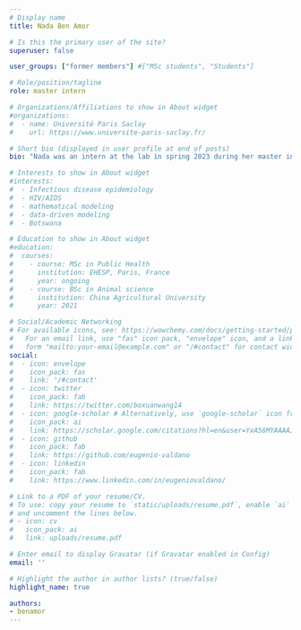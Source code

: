 ```yaml
---
# Display name
title: Nada Ben Amor

# Is this the primary user of the site?
superuser: false

user_groups: ["former members"] #["MSc students", "Students"]

# Role/position/tagline
role: master intern

# Organizations/Affiliations to show in About widget
#organizations:
#  - name: Université Paris Saclay
#    url: https://www.universite-paris-saclay.fr/

# Short bio (displayed in user profile at end of posts)
bio: "Nada was an intern at the lab in spring 2023 during her master in physics of complex systems."

# Interests to show in About widget
#interests:
#  - Infectious disease epidemiology
#  - HIV/AIDS
#  - mathematical modeling
#  - data-driven modeling
#  - Botswana

# Education to show in About widget
#education:
#  courses:
#    - course: MSc in Public Health
#      institution: EHESP, Paris, France
#      year: ongoing
#    - course: BSc in Animal science
#      institution: China Agricultural University
#      year: 2021

# Social/Academic Networking
# For available icons, see: https://wowchemy.com/docs/getting-started/page-builder/#icons
#   For an email link, use "fas" icon pack, "envelope" icon, and a link in the
#   form "mailto:your-email@example.com" or "/#contact" for contact widget.
social:
#  - icon: envelope
#    icon_pack: fas
#    link: '/#contact'
#  - icon: twitter
#    icon_pack: fab
#    link: https://twitter.com/boxuanwang14
#  - icon: google-scholar # Alternatively, use `google-scholar` icon from `ai` icon pack.  `graduation-cap`
#    icon_pack: ai
#    link: https://scholar.google.com/citations?hl=en&user=YxA56MYAAAAJ
#  - icon: github
#    icon_pack: fab
#    link: https://github.com/eugenio-valdano
#  - icon: linkedin
#    icon_pack: fab
#    link: https://www.linkedin.com/in/eugeniovaldano/

# Link to a PDF of your resume/CV.
# To use: copy your resume to `static/uploads/resume.pdf`, enable `ai` icons in `params.toml`,
# and uncomment the lines below.
# - icon: cv
#   icon_pack: ai
#   link: uploads/resume.pdf

# Enter email to display Gravatar (if Gravatar enabled in Config)
email: ''

# Highlight the author in author lists? (true/false)
highlight_name: true

authors:
- benamor
---
```

